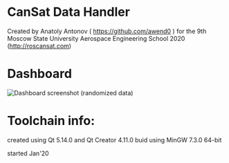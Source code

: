 # CanSat Data Handler
Created by Anatoly Antonov ( https://github.com/awend0 ) for the 9th Moscow State University Aerospace Engineering School 2020 (http://roscansat.com)

# Dashboard
![Dashboard screenshot](https://github.com/awend0/CDH/raw/images/dashboardscr.jpg)
(randomized data)

# Toolchain info:
created using Qt 5.14.0 and Qt Creator 4.11.0
buid using MinGW 7.3.0 64-bit

started Jan'20

